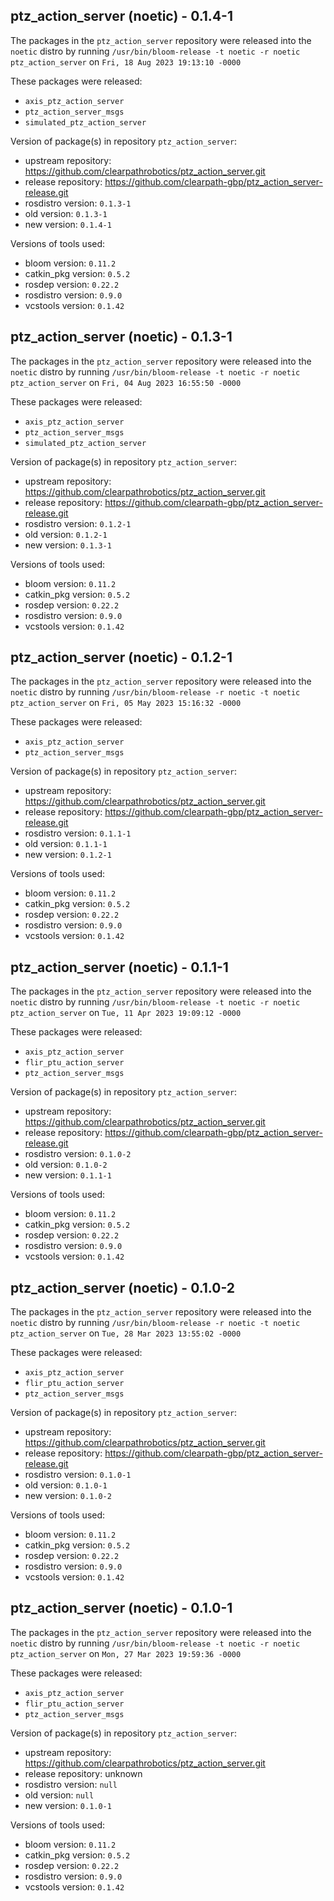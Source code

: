 ## ptz_action_server (noetic) - 0.1.4-1

The packages in the `ptz_action_server` repository were released into the `noetic` distro by running `/usr/bin/bloom-release -t noetic -r noetic ptz_action_server` on `Fri, 18 Aug 2023 19:13:10 -0000`

These packages were released:
- `axis_ptz_action_server`
- `ptz_action_server_msgs`
- `simulated_ptz_action_server`

Version of package(s) in repository `ptz_action_server`:

- upstream repository: https://github.com/clearpathrobotics/ptz_action_server.git
- release repository: https://github.com/clearpath-gbp/ptz_action_server-release.git
- rosdistro version: `0.1.3-1`
- old version: `0.1.3-1`
- new version: `0.1.4-1`

Versions of tools used:

- bloom version: `0.11.2`
- catkin_pkg version: `0.5.2`
- rosdep version: `0.22.2`
- rosdistro version: `0.9.0`
- vcstools version: `0.1.42`


## ptz_action_server (noetic) - 0.1.3-1

The packages in the `ptz_action_server` repository were released into the `noetic` distro by running `/usr/bin/bloom-release -t noetic -r noetic ptz_action_server` on `Fri, 04 Aug 2023 16:55:50 -0000`

These packages were released:
- `axis_ptz_action_server`
- `ptz_action_server_msgs`
- `simulated_ptz_action_server`

Version of package(s) in repository `ptz_action_server`:

- upstream repository: https://github.com/clearpathrobotics/ptz_action_server.git
- release repository: https://github.com/clearpath-gbp/ptz_action_server-release.git
- rosdistro version: `0.1.2-1`
- old version: `0.1.2-1`
- new version: `0.1.3-1`

Versions of tools used:

- bloom version: `0.11.2`
- catkin_pkg version: `0.5.2`
- rosdep version: `0.22.2`
- rosdistro version: `0.9.0`
- vcstools version: `0.1.42`


## ptz_action_server (noetic) - 0.1.2-1

The packages in the `ptz_action_server` repository were released into the `noetic` distro by running `/usr/bin/bloom-release -r noetic -t noetic ptz_action_server` on `Fri, 05 May 2023 15:16:32 -0000`

These packages were released:
- `axis_ptz_action_server`
- `ptz_action_server_msgs`

Version of package(s) in repository `ptz_action_server`:

- upstream repository: https://github.com/clearpathrobotics/ptz_action_server.git
- release repository: https://github.com/clearpath-gbp/ptz_action_server-release.git
- rosdistro version: `0.1.1-1`
- old version: `0.1.1-1`
- new version: `0.1.2-1`

Versions of tools used:

- bloom version: `0.11.2`
- catkin_pkg version: `0.5.2`
- rosdep version: `0.22.2`
- rosdistro version: `0.9.0`
- vcstools version: `0.1.42`


## ptz_action_server (noetic) - 0.1.1-1

The packages in the `ptz_action_server` repository were released into the `noetic` distro by running `/usr/bin/bloom-release -t noetic -r noetic ptz_action_server` on `Tue, 11 Apr 2023 19:09:12 -0000`

These packages were released:
- `axis_ptz_action_server`
- `flir_ptu_action_server`
- `ptz_action_server_msgs`

Version of package(s) in repository `ptz_action_server`:

- upstream repository: https://github.com/clearpathrobotics/ptz_action_server.git
- release repository: https://github.com/clearpath-gbp/ptz_action_server-release.git
- rosdistro version: `0.1.0-2`
- old version: `0.1.0-2`
- new version: `0.1.1-1`

Versions of tools used:

- bloom version: `0.11.2`
- catkin_pkg version: `0.5.2`
- rosdep version: `0.22.2`
- rosdistro version: `0.9.0`
- vcstools version: `0.1.42`


## ptz_action_server (noetic) - 0.1.0-2

The packages in the `ptz_action_server` repository were released into the `noetic` distro by running `/usr/bin/bloom-release -r noetic -t noetic ptz_action_server` on `Tue, 28 Mar 2023 13:55:02 -0000`

These packages were released:
- `axis_ptz_action_server`
- `flir_ptu_action_server`
- `ptz_action_server_msgs`

Version of package(s) in repository `ptz_action_server`:

- upstream repository: https://github.com/clearpathrobotics/ptz_action_server.git
- release repository: https://github.com/clearpath-gbp/ptz_action_server-release.git
- rosdistro version: `0.1.0-1`
- old version: `0.1.0-1`
- new version: `0.1.0-2`

Versions of tools used:

- bloom version: `0.11.2`
- catkin_pkg version: `0.5.2`
- rosdep version: `0.22.2`
- rosdistro version: `0.9.0`
- vcstools version: `0.1.42`


## ptz_action_server (noetic) - 0.1.0-1

The packages in the `ptz_action_server` repository were released into the `noetic` distro by running `/usr/bin/bloom-release -t noetic -r noetic ptz_action_server` on `Mon, 27 Mar 2023 19:59:36 -0000`

These packages were released:
- `axis_ptz_action_server`
- `flir_ptu_action_server`
- `ptz_action_server_msgs`

Version of package(s) in repository `ptz_action_server`:

- upstream repository: https://github.com/clearpathrobotics/ptz_action_server.git
- release repository: unknown
- rosdistro version: `null`
- old version: `null`
- new version: `0.1.0-1`

Versions of tools used:

- bloom version: `0.11.2`
- catkin_pkg version: `0.5.2`
- rosdep version: `0.22.2`
- rosdistro version: `0.9.0`
- vcstools version: `0.1.42`


